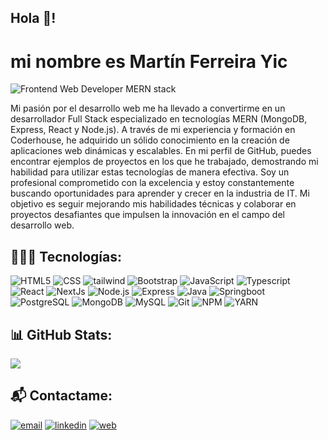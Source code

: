 ## Hola 👋!

# mi nombre es **Martín Ferreira Yic**

![Frontend Web Developer MERN stack](https://markovate.b-cdn.net/wp-content/uploads/2022/08/Top-10-Reasons-To-Choose-MERN-Stack-Development-For-Your-Next-Project_-1280x720px@2x.png)

Mi pasión por el desarrollo web me ha llevado a convertirme en un desarrollador Full Stack especializado en tecnologías MERN (MongoDB, Express, React y Node.js). A través de mi experiencia y formación en Coderhouse, he adquirido un sólido conocimiento en la creación de aplicaciones web dinámicas y escalables. En mi perfil de GitHub, puedes encontrar ejemplos de proyectos en los que he trabajado, demostrando mi habilidad para utilizar estas tecnologías de manera efectiva. Soy un profesional comprometido con la excelencia y estoy constantemente buscando oportunidades para aprender y crecer en la industria de IT. Mi objetivo es seguir mejorando mis habilidades técnicas y colaborar en proyectos desafiantes que impulsen la innovación en el campo del desarrollo web.

## 👨🏻‍💻 Tecnologías:

![HTML5](https://img.shields.io/badge/HTML5-E34F26?style=for-the-badge&logo=html5&logoColor=white)
![CSS](https://img.shields.io/badge/CSS3-1572B6?style=for-the-badge&logo=css3&logoColor=white)
![tailwind](https://img.shields.io/badge/Tailwind_CSS-38B2AC?style=for-the-badge&logo=tailwind-css&logoColor=white)
![Bootstrap](https://img.shields.io/badge/Bootstrap-563D7C?style=for-the-badge&logo=bootstrap&logoColor=white)
![JavaScript](https://img.shields.io/badge/JavaScript-F7DF1E?style=for-the-badge&logo=javascript&logoColor=black)
![Typescript](https://img.shields.io/badge/TypeScript-007ACC?style=for-the-badge&logo=typescript&logoColor=white)
![React](https://img.shields.io/badge/React-20232A?style=for-the-badge&logo=react&logoColor=61DAFB)
![NextJs](https://img.shields.io/badge/Next.Js-333333?style=for-the-badge&logo=next.js&logoColor=white)
![Node.js](https://img.shields.io/badge/Node.js-43853D?style=for-the-badge&logo=node.js&logoColor=white)
![Express](https://img.shields.io/badge/Express.js-404D59?style=for-the-badge)
![Java](https://img.shields.io/badge/Java-ED8B00?style=for-the-badge&logo=openjdk&logoColor=white)
![Springboot](https://img.shields.io/badge/Spring-6DB33F?style=for-the-badge&logo=spring&logoColor=white)
![PostgreSQL](https://img.shields.io/badge/postgresql-005C84?style=for-the-badge&logo=postgresql&logoColor=white)
![MongoDB](https://img.shields.io/badge/MongoDB-4EA94B?style=for-the-badge&logo=mongodb&logoColor=white)
![MySQL](https://img.shields.io/badge/MySQL-005C84?style=for-the-badge&logo=mysql&logoColor=white)
![Git](https://img.shields.io/badge/GIT-E44C30?style=for-the-badge&logo=git&logoColor=white)
![NPM](https://img.shields.io/badge/NPM-cb3837?style=for-the-badge&logo=npm&logoColor=white)
![YARN](https://img.shields.io/badge/yarn-cb3837?style=for-the-badge&logo=yarn&logoColor=white)

 ## 📊 GitHub Stats:

![](https://github-readme-stats.vercel.app/api/top-langs/?username=martinfyic&theme=dracula&hide_border=false&include_all_commits=false&count_private=false&layout=compact)

## 📬 Contactame:

[![email](https://img.shields.io/badge/Gmail-D14836?style=for-the-badge&logo=gmail&logoColor=white)](mailto:martin.f.yic@gmail.com)
[![linkedin](https://img.shields.io/badge/linkedin-0A66C2?style=for-the-badge&logo=linkedin&logoColor=white)](https://linkedin.com/in/martin-ferreira-yic)
[![web](https://img.shields.io/badge/website-000000?style=for-the-badge&logo=About.me&logoColor=white)](https://martin-ferreira.com)
